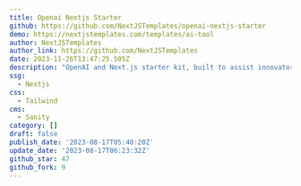 ```yaml
---
title: Openai Nextjs Starter
github: https://github.com/NextJSTemplates/openai-nextjs-starter
demo: https://nextjstemplates.com/templates/ai-tool
author: NextJSTemplates
author_link: https://github.com/NextJSTemplates
date: 2023-11-26T13:47:25.505Z
description: "OpenAI and Next.js starter kit, built to assist innovators in developing AI-based SaaS applications. This OpenAI starter kit and boilerplate\_includes pre-configurations, OpenAI examples, integrations, key components, business pages, and features to help you launch your AI startup quickly."
ssg:
  - Nextjs
css:
  - Tailwind
cms:
  - Sanity
category: []
draft: false
publish_date: '2023-08-17T05:40:20Z'
update_date: '2023-08-17T06:23:32Z'
github_star: 47
github_fork: 9
---
```

